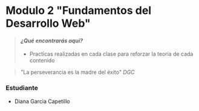 # Modulo 2 "Fundamentos del Desarrollo Web"

> #### *¿Qué encontrarás aqui?*
>
> - Practicas realizadas en cada clase para reforzar la teoria de cada contenido
>

>  "La perseverancia es la madre del éxito" 
>*DGC*

### Estudiante
- Diana Garcia Capetillo